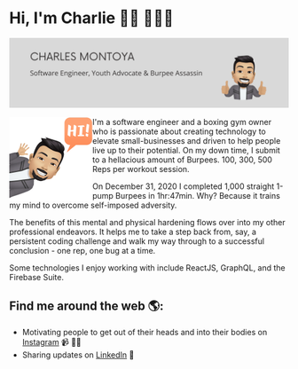 
# Hi, I'm Charlie 👋🏽 👨🏻‍💻

![](https://raw.githubusercontent.com/cleph01/cleph01/master/github_banner.png)

<img align="left" width="150" height="150" src="https://raw.githubusercontent.com/cleph01/cleph01/master/hi_avatar.png">

I'm a software engineer and a boxing gym owner who is passionate about creating technology to elevate small-businesses and driven to help people live up to their potential.  On my down time, I submit to a hellacious amount of Burpees.  100, 300, 500 Reps per workout session.  

On December 31, 2020 I completed 1,000 straight 1-pump Burpees in 1hr:47min.  Why?  Because it trains my mind to overcome self-imposed adversity.  

The benefits of this mental and physical hardening flows over into my other professional endeavors.  It helps me to take a step back from, say, a persistent coding challenge and walk my way through to a successful conclusion - one rep, one bug at a time.   

Some technologies I enjoy working with include ReactJS, GraphQL, and the Firebase Suite. 

## Find me around the web 🌎: 
- Motivating people to get out of their heads and into their bodies on <a href="https://www.instagram.com/charlieburpee/" target="_blank">Instagram</a> 📹 ✍🏾
- Sharing updates on <a href="https://www.linkedin.com/in/charlesmontoya/" target="_blank">LinkedIn</a> 💼

<!--
**cleph01/cleph01** is a ✨ _special_ ✨ repository because its `README.md` (this file) appears on your GitHub profile.

Here are some ideas to get you started:

- 🔭 I’m currently working on ...
- 🌱 I’m currently learning ...
- 👯 I’m looking to collaborate on ...
- 🤔 I’m looking for help with ...
- 💬 Ask me about ...
- 📫 How to reach me: ...
- 😄 Pronouns: ...
- ⚡ Fun fact: ...
-->
